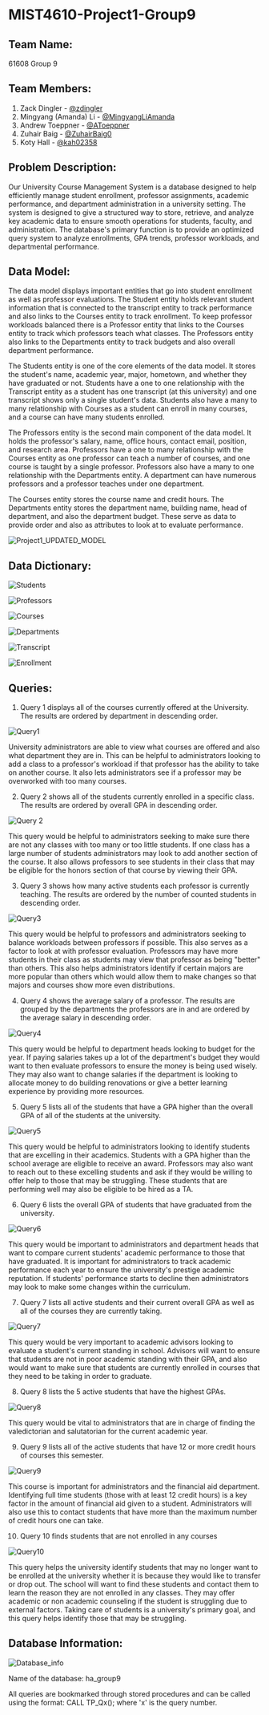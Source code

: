 # MIST4610-Project1-Group9

## Team Name:
61608 Group 9

## Team Members:
1. Zack Dingler - [@zdingler](https://www.github.com/zdingler)
2. Mingyang (Amanda) Li - [@MingyangLiAmanda](https://www.github.com/MingyangLiAmanda)
3. Andrew Toeppner - [@AToeppner](https://www.github.com/AToeppner)
4. Zuhair Baig - [@ZuhairBaig0](https://www.github.com/ZuhairBaig0)
5. Koty Hall - [@kah02358](https://www.github.com/kah02358)

## Problem Description:
Our University Course Management System is a database designed to help efficiently manage student enrollment, professor assignments, academic performance, and department administration in a university setting. The system is designed to give a structured way to store, retrieve, and analyze key academic data to ensure smooth operations for students, faculty, and administration. The database's primary function is to provide an optimized query system to analyze enrollments, GPA trends, professor workloads, and departmental performance.

## Data Model:
The data model displays important entities that go into student enrollment as well as professor evaluations. The Student entity holds relevant student information that is connected to the transcript entity to track performance and also links to the Courses entity to track enrollment. To keep professor workloads balanced there is a Professor entity that links to the Courses entity to track which professors teach what classes. The Professors entity also links to the Departments entity to track budgets and also overall department performance. 

The Students entity is one of the core elements of the data model. It stores the student's name, academic year, major, hometown, and whether they have graduated or not. Students have a one to one relationship with the Transcript entity as a student has one transcript (at this university) and one transcript shows only a single student's data. Students also have a many to many relationship with Courses as a student can enroll in many courses, and a course can have many students enrolled.

The Professors entity is the second main component of the data model. It holds the professor's salary, name, office hours, contact email, position, and research area. Professors have a one to many relationship with the Courses entity as one professor can teach a number of courses, and one course is taught by a single professor. Professors also have a many to one relationship with the Departments entity. A department can have numerous professors and a professor teaches under one department. 

The Courses entity stores the course name and credit hours. The Departments entity stores the department name, building name, head of department, and also the department budget. These serve as data to provide order and also as attributes to look at to evaluate performance. 

![Project1_UPDATED_MODEL](https://github.com/user-attachments/assets/0237dcbf-bdff-47a7-aa76-0d6b77e182b6)

## Data Dictionary:

![Students](https://github.com/user-attachments/assets/8a0a4a6d-be6b-4848-9ad8-f6abe9be868c)

![Professors](https://github.com/user-attachments/assets/7d1bc825-280e-402b-89e2-5f2ef9b7b9db)

![Courses](https://github.com/user-attachments/assets/fec96d9e-ae12-4b2a-a8a2-c9a4b476656a)

![Departments](https://github.com/user-attachments/assets/242113fd-015c-4e61-829e-67a9fe058868)

![Transcript](https://github.com/user-attachments/assets/f27cb2f9-1fa9-4796-bcc2-ee8524c57783)

![Enrollment](https://github.com/user-attachments/assets/2f671857-2a29-4005-95c0-b889e161bdda)

## Queries:

1. Query 1 displays all of the courses currently offered at the University. The results are ordered by department in descending order.

![Query1](https://github.com/user-attachments/assets/348d92c2-bdb5-421a-bcaa-cd67899f01e4)

University administrators are able to view what courses are offered and also what department they are in. This can be helpful to administrators looking to add a class to a professor's workload if that professor has the ability to take on another course. It also lets administrators see if a professor may be overworked with too many courses.

2. Query 2 shows all of the students currently enrolled in a specific class. The results are ordered by overall GPA in descending order.

![Query 2](https://github.com/user-attachments/assets/d4745d0b-d6c7-4541-b5be-05357b47f9ac)

This query would be helpful to administrators seeking to make sure there are not any classes with too many or too little students. If one class has a large number of students administrators may look to add another section of the course. It also allows professors to see students in their class that may be eligible for the honors section of that course by viewing their GPA.

3. Query 3 shows how many active students each professor is currently teaching. The results are ordered by the number of counted students in descending order.

![Query3](https://github.com/user-attachments/assets/55629458-8803-4572-920f-a1172302ae1e)

This query would be helpful to professors and administrators seeking to balance workloads between professors if possible. This also serves as a factor to look at with professor evaluation. Professors may have more students in their class as students may view that professor as being "better" than others. This also helps administrators identify if certain majors are more popular than others which would allow them to make changes so that majors and courses show more even distributions. 

4. Query 4 shows the average salary of a professor. The results are grouped by the departments the professors are in and are ordered by the average salary in descending order.

![Query4](https://github.com/user-attachments/assets/e60eab41-6f17-4474-86ee-1ef82ca664bc)

This query would be helpful to department heads looking to budget for the year. If paying salaries takes up a lot of the department's budget they would want to then evaluate professors to ensure the money is being used wisely. They may also want to change salaries if the department is looking to allocate money to do building renovations or give a better learning experience by providing more resources.

5.  Query 5 lists all of the students that have a GPA higher than the overall GPA of all of the students at the university.

![Query5](https://github.com/user-attachments/assets/91672318-8425-42df-89bc-6c701552e018)

This query would be helpful to administrators looking to identify students that are excelling in their academics. Students with a GPA higher than the school average are eligible to receive an award. Professors may also want to reach out to these excelling students and ask if they would be willing to offer help to those that may be struggling. These students that are performing well may also be eligible to be hired as a TA.

6. Query 6 lists the overall GPA of students that have graduated from the university.

![Query6](https://github.com/user-attachments/assets/2132ae85-bbfa-4a7f-86fb-19c450688798)

This query would be important to administrators and department heads that want to compare current students' academic performance to those that have graduated. It is important for administrators to track academic performance each year to ensure the university's prestige academic reputation. If students' performance starts to decline then administrators may look to make some changes within the curriculum.

7. Query 7 lists all active students and their current overall GPA as well as all of the courses they are currently taking.

![Query7](https://github.com/user-attachments/assets/fb5a099a-a4df-487a-86ba-cc0754a73b87)

This query would be very important to academic advisors looking to evaluate a student's current standing in school. Advisors will want to ensure that students are not in poor academic standing with their GPA, and also would want to make sure that students are currently enrolled in courses that they need to be taking in order to graduate.

8. Query 8 lists the 5 active students that have the highest GPAs.

![Query8](https://github.com/user-attachments/assets/73ae5681-1d3e-4846-938e-cc8b5418f36d)

This query would be vital to administrators that are in charge of finding the valedictorian and salutatorian for the current academic year. 

9. Query 9 lists all of the active students that have 12 or more credit hours of courses this semester.

![Query9](https://github.com/user-attachments/assets/2e9dacdf-c0d7-4092-933e-69d9e67569d2)

This course is important for administrators and the financial aid department. Identifying full time students (those with at least 12 credit hours) is a key factor in the amount of financial aid given to a student. Administrators will also use this to contact students that have more than the maximum number of credit hours one can take.

10. Query 10 finds students that are not enrolled in any courses

![Query10](https://github.com/user-attachments/assets/3338e069-e4c6-4a96-aa1a-e22e201fd4ba)

This query helps the university identify students that may no longer want to be enrolled at the university whether it is because they would like to transfer or drop out. The school will want to find these students and contact them to learn the reason they are not enrolled in any classes. They may offer academic or non academic counseling if the student is struggling due to external factors. Taking care of students is a university's primary goal, and this query helps identify those that may be struggling.

## Database Information:

![Database_info](https://github.com/user-attachments/assets/3faa9d0c-16a3-4ff4-83cb-6d8af6a0d89c)


Name of the database: ha_group9

All queries are bookmarked through stored procedures and can be called using the format: CALL TP_Qx(); where 'x' is the query number.

